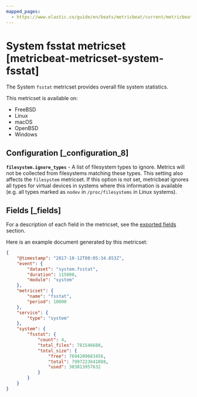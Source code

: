 ```yaml
---
mapped_pages:
  - https://www.elastic.co/guide/en/beats/metricbeat/current/metricbeat-metricset-system-fsstat.html
---
```


<!-- This file is generated! See scripts/docs_collector.py -->

# System fsstat metricset [metricbeat-metricset-system-fsstat]

The System `fsstat` metricset provides overall file system statistics.

This metricset is available on:

* FreeBSD
* Linux
* macOS
* OpenBSD
* Windows


## Configuration [_configuration_8]

**`filesystem.ignore_types`** - A list of filesystem types to ignore. Metrics will not be collected from filesystems matching these types. This setting also affects the `filesystem` metricset. If this option is not set, metricbeat ignores all types for virtual devices in systems where this information is available (e.g. all types marked as `nodev` in `/proc/filesystems` in Linux systems).

## Fields [_fields]

For a description of each field in the metricset, see the [exported fields](/reference/metricbeat/exported-fields-system.md) section.

Here is an example document generated by this metricset:

```json
{
    "@timestamp": "2017-10-12T08:05:34.853Z",
    "event": {
        "dataset": "system.fsstat",
        "duration": 115000,
        "module": "system"
    },
    "metricset": {
        "name": "fsstat",
        "period": 10000
    },
    "service": {
        "type": "system"
    },
    "system": {
        "fsstat": {
            "count": 4,
            "total_files": 781546688,
            "total_size": {
                "free": 7694209683456,
                "total": 7997223641088,
                "used": 303013957632
            }
        }
    }
}
```
